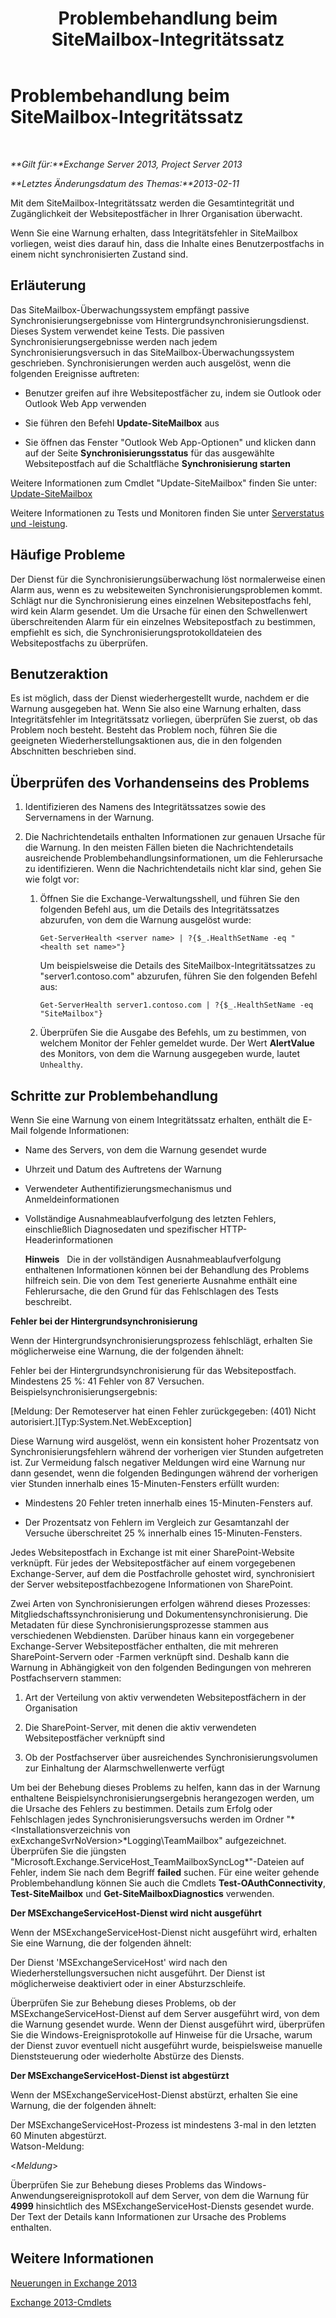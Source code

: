 ﻿---
title: Problembehandlung beim SiteMailbox-Integritätssatz
TOCTitle: Problembehandlung beim SiteMailbox-Integritätssatz
ms:assetid: ac00985c-c9a5-44bf-b152-4b99d8ae24ed
ms:mtpsurl: https://technet.microsoft.com/de-de/library/ms.exch.scom.sitemailbox(v=EXCHG.150)
ms:contentKeyID: 53181871
ms.date: 10/08/2015
mtps_version: v=EXCHG.150
ms.translationtype: HT
---

# Problembehandlung beim SiteMailbox-Integritätssatz

 

_**Gilt für:**Exchange Server 2013, Project Server 2013_

_**Letztes Änderungsdatum des Themas:**2013-02-11_

Mit dem SiteMailbox-Integritätssatz werden die Gesamtintegrität und Zugänglichkeit der Websitepostfächer in Ihrer Organisation überwacht.

Wenn Sie eine Warnung erhalten, dass Integritätsfehler in SiteMailbox vorliegen, weist dies darauf hin, dass die Inhalte eines Benutzerpostfachs in einem nicht synchronisierten Zustand sind.

## Erläuterung

Das SiteMailbox-Überwachungssystem empfängt passive Synchronisierungsergebnisse vom Hintergrundsynchronisierungsdienst. Dieses System verwendet keine Tests. Die passiven Synchronisierungsergebnisse werden nach jedem Synchronisierungsversuch in das SiteMailbox-Überwachungssystem geschrieben. Synchronisierungen werden auch ausgelöst, wenn die folgenden Ereignisse auftreten:

  - Benutzer greifen auf ihre Websitepostfächer zu, indem sie Outlook oder Outlook Web App verwenden

  - Sie führen den Befehl **Update-SiteMailbox** aus

  - Sie öffnen das Fenster "Outlook Web App-Optionen" und klicken dann auf der Seite **Synchronisierungsstatus** für das ausgewählte Websitepostfach auf die Schaltfläche **Synchronisierung starten**

Weitere Informationen zum Cmdlet "Update-SiteMailbox" finden Sie unter: [Update-SiteMailbox](https://technet.microsoft.com/de-de/library/jj218690\(v=exchg.150\))

Weitere Informationen zu Tests und Monitoren finden Sie unter [Serverstatus und -leistung](https://technet.microsoft.com/de-de/library/jj150551\(v=exchg.150\)).

## Häufige Probleme

Der Dienst für die Synchronisierungsüberwachung löst normalerweise einen Alarm aus, wenn es zu websiteweiten Synchronisierungsproblemen kommt. Schlägt nur die Synchronisierung eines einzelnen Websitepostfachs fehl, wird kein Alarm gesendet. Um die Ursache für einen den Schwellenwert überschreitenden Alarm für ein einzelnes Websitepostfach zu bestimmen, empfiehlt es sich, die Synchronisierungsprotokolldateien des Websitepostfachs zu überprüfen.

## Benutzeraktion

Es ist möglich, dass der Dienst wiederhergestellt wurde, nachdem er die Warnung ausgegeben hat. Wenn Sie also eine Warnung erhalten, dass Integritätsfehler im Integritätssatz vorliegen, überprüfen Sie zuerst, ob das Problem noch besteht. Besteht das Problem noch, führen Sie die geeigneten Wiederherstellungsaktionen aus, die in den folgenden Abschnitten beschrieben sind.

## Überprüfen des Vorhandenseins des Problems

1.  Identifizieren des Namens des Integritätssatzes sowie des Servernamens in der Warnung.

2.  Die Nachrichtendetails enthalten Informationen zur genauen Ursache für die Warnung. In den meisten Fällen bieten die Nachrichtendetails ausreichende Problembehandlungsinformationen, um die Fehlerursache zu identifizieren. Wenn die Nachrichtendetails nicht klar sind, gehen Sie wie folgt vor:
    
    1.  Öffnen Sie die Exchange-Verwaltungsshell, und führen Sie den folgenden Befehl aus, um die Details des Integritätssatzes abzurufen, von dem die Warnung ausgelöst wurde:
        
            Get-ServerHealth <server name> | ?{$_.HealthSetName -eq "<health set name>"}
        
        Um beispielsweise die Details des SiteMailbox-Integritätssatzes zu "server1.contoso.com" abzurufen, führen Sie den folgenden Befehl aus:
        
            Get-ServerHealth server1.contoso.com | ?{$_.HealthSetName -eq "SiteMailbox"}
    
    2.  Überprüfen Sie die Ausgabe des Befehls, um zu bestimmen, von welchem Monitor der Fehler gemeldet wurde. Der Wert **AlertValue** des Monitors, von dem die Warnung ausgegeben wurde, lautet `Unhealthy`.

## Schritte zur Problembehandlung

Wenn Sie eine Warnung von einem Integritätssatz erhalten, enthält die E-Mail folgende Informationen:

  - Name des Servers, von dem die Warnung gesendet wurde

  - Uhrzeit und Datum des Auftretens der Warnung

  - Verwendeter Authentifizierungsmechanismus und Anmeldeinformationen

  - Vollständige Ausnahmeablaufverfolgung des letzten Fehlers, einschließlich Diagnosedaten und spezifischer HTTP-Headerinformationen  
    
    **Hinweis**   Die in der vollständigen Ausnahmeablaufverfolgung enthaltenen Informationen können bei der Behandlung des Problems hilfreich sein. Die von dem Test generierte Ausnahme enthält eine Fehlerursache, die den Grund für das Fehlschlagen des Tests beschreibt.

**Fehler bei der Hintergrundsynchronisierung**

Wenn der Hintergrundsynchronisierungsprozess fehlschlägt, erhalten Sie möglicherweise eine Warnung, die der folgenden ähnelt:

Fehler bei der Hintergrundsynchronisierung für das Websitepostfach. Mindestens 25 %: 41 Fehler von 87 Versuchen. Beispielsynchronisierungsergebnis:

\[Meldung: Der Remoteserver hat einen Fehler zurückgegeben: (401) Nicht autorisiert.\]\[Typ:System.Net.WebException\]

Diese Warnung wird ausgelöst, wenn ein konsistent hoher Prozentsatz von Synchronisierungsfehlern während der vorherigen vier Stunden aufgetreten ist. Zur Vermeidung falsch negativer Meldungen wird eine Warnung nur dann gesendet, wenn die folgenden Bedingungen während der vorherigen vier Stunden innerhalb eines 15-Minuten-Fensters erfüllt wurden:

  - Mindestens 20 Fehler treten innerhalb eines 15-Minuten-Fensters auf.

  - Der Prozentsatz von Fehlern im Vergleich zur Gesamtanzahl der Versuche überschreitet 25 % innerhalb eines 15-Minuten-Fensters.

Jedes Websitepostfach in Exchange ist mit einer SharePoint-Website verknüpft. Für jedes der Websitepostfächer auf einem vorgegebenen Exchange-Server, auf dem die Postfachrolle gehostet wird, synchronisiert der Server websitepostfachbezogene Informationen von SharePoint.

Zwei Arten von Synchronisierungen erfolgen während dieses Prozesses: Mitgliedschaftssynchronisierung und Dokumentensynchronisierung. Die Metadaten für diese Synchronisierungsprozesse stammen aus verschiedenen Webdiensten. Darüber hinaus kann ein vorgegebener Exchange-Server Websitepostfächer enthalten, die mit mehreren SharePoint-Servern oder -Farmen verknüpft sind. Deshalb kann die Warnung in Abhängigkeit von den folgenden Bedingungen von mehreren Postfachservern stammen:

1.  Art der Verteilung von aktiv verwendeten Websitepostfächern in der Organisation

2.  Die SharePoint-Server, mit denen die aktiv verwendeten Websitepostfächer verknüpft sind

3.  Ob der Postfachserver über ausreichendes Synchronisierungsvolumen zur Einhaltung der Alarmschwellenwerte verfügt

Um bei der Behebung dieses Problems zu helfen, kann das in der Warnung enthaltene Beispielsynchronisierungsergebnis herangezogen werden, um die Ursache des Fehlers zu bestimmen. Details zum Erfolg oder Fehlschlagen jedes Synchronisierungsversuchs werden im Ordner "*\<Installationsverzeichnis von exExchangeSvrNoVersion\>*Logging\\TeamMailbox" aufgezeichnet. Überprüfen Sie die jüngsten "Microsoft.Exchange.ServiceHost\_TeamMailboxSyncLog\*"-Dateien auf Fehler, indem Sie nach dem Begriff **failed** suchen. Für eine weiter gehende Problembehandlung können Sie auch die Cmdlets **Test-OAuthConnectivity**, **Test-SiteMailbox** und **Get-SiteMailboxDiagnostics** verwenden.

**Der MSExchangeServiceHost-Dienst wird nicht ausgeführt**

Wenn der MSExchangeServiceHost-Dienst nicht ausgeführt wird, erhalten Sie eine Warnung, die der folgenden ähnelt:

Der Dienst 'MSExchangeServiceHost' wird nach den Wiederherstellungsversuchen nicht ausgeführt. Der Dienst ist möglicherweise deaktiviert oder in einer Absturzschleife.

Überprüfen Sie zur Behebung dieses Problems, ob der MSExchangeServiceHost-Dienst auf dem Server ausgeführt wird, von dem die Warnung gesendet wurde. Wenn der Dienst ausgeführt wird, überprüfen Sie die Windows-Ereignisprotokolle auf Hinweise für die Ursache, warum der Dienst zuvor eventuell nicht ausgeführt wurde, beispielsweise manuelle Dienststeuerung oder wiederholte Abstürze des Diensts.

**Der MSExchangeServiceHost-Dienst ist abgestürzt**

Wenn der MSExchangeServiceHost-Dienst abstürzt, erhalten Sie eine Warnung, die der folgenden ähnelt:

Der MSExchangeServiceHost-Prozess ist mindestens 3-mal in den letzten 60 Minuten abgestürzt.  
Watson-Meldung:

\<*Meldung*\>

Überprüfen Sie zur Behebung dieses Problems das Windows-Anwendungsereignisprotokoll auf dem Server, von dem die Warnung für **4999** hinsichtlich des MSExchangeServiceHost-Diensts gesendet wurde. Der Text der Details kann Informationen zur Ursache des Problems enthalten.

## Weitere Informationen

[Neuerungen in Exchange 2013](https://technet.microsoft.com/de-de/library/jj150540\(v=exchg.150\))

[Exchange 2013-Cmdlets](https://technet.microsoft.com/de-de/library/bb124413\(v=exchg.150\))

